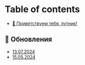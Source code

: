 # Table of contents

* [👋 Приветствуем тебя, путник!](README.md)

## 📝 Обновления

* [13.07.2024](obnovleniya/13.07.2024.md)
* [15.05.2024](obnovleniya/15.05.2024.md)
